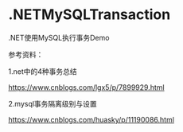 # .NETMySQLTransaction
.NET使用MySQL执行事务Demo

参考资料：

1.net中的4种事务总结

https://www.cnblogs.com/lgx5/p/7899929.html

2.mysql事务隔离级别与设置

https://www.cnblogs.com/huasky/p/11190086.html
